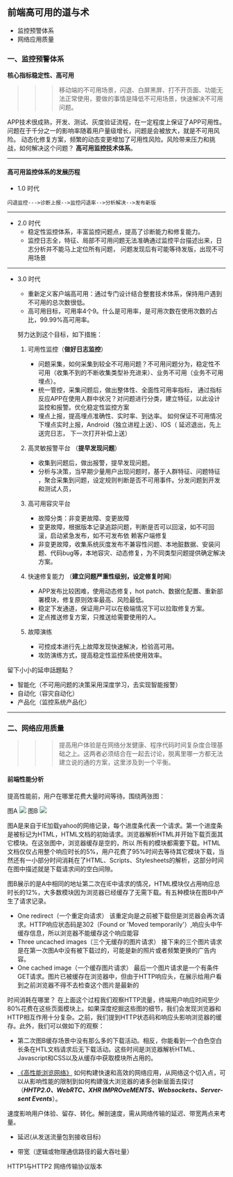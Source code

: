 
## 前端高可用的道与术

- 监控预警体系
- 网络应用质量

### 一、监控预警体系

**核心指标稳定性、高可用**

>>> 移动端的不可用场景，闪退、白屏黑屏、打不开页面、功能无法正常使用，要做的事情是降低不可用场景，快速解决不可用问题。

APP技术很成熟，开发、测试、灰度验证流程，在一定程度上保证了APP可用性。问题在于千分之一的影响率随着用户量级增长，问题是会被放大，就是不可用风险。
动态化修复方案，频繁的动态变更增加了可用性风险。风险带来压力和挑战，如何解决这个问题？ **高可用监控技术体系**。

---

#### 高可用监控体系的发展历程

+ 1.0 时代
          
 ```
 闪退监控--->诊断上报-->监控闪退率-->分析解决-->发布新版 
 ```
---          
+ 2.0 时代
   - 稳定性监控体系，丰富监控问题点，提高了诊断能力和修复能力。
   - 监控日志全，特征、局部不可用问题无法准确通过监控平台描述出来，日志分析并不能马上定位所有问题， 问题发现后有可能等待发版，出现不可用场景
---
+ 3.0 时代   
   - 重新定义客户端高可用：通过专门设计结合整套技术体系，保持用户遇到不可用的总次数很低。
   - 高可用目标，可用率4个9。什么是可用率，是可用次数在使用次数的占比，99.99%高可用率。
        
   努力达到这个目标，如下措施：
   1. 可用性监控（**做好日志监控**）
      - 问题采集，如何采集到较全不可用问题？不可用问题分为，稳定性不可用（收集不到的不断收集类型补充进来）、业务不可用（业务不可用埋点）。
      - 统一管控，采集问题后，做出整体性、全面性可用率指标， 通过指标反应APP在使用人群中状况？对问题进行分类，建立特征，以此设计监控和报警。优化稳定性监控方案
      - 埋点上报，提高埋点准确性、实时率、到达率。 如何保证不可用情况下埋点实时上报，Android（独立进程上送）、IOS（ 延迟退出，先上送完日志，
            下一次打开补偿上送）
              
    2. 高灵敏报警平台 （**提早发现问题**）
       - 收集到问题后，做出报警，提早发现问题。
       - 分析与决策，当早期少量用户出现问题时，基于人群特征、问题特征 ，聚合采集到问题，设定规则判断是否不可用事件。分发问题到开发和测试人员， 
            
    3. 高可用容灾平台
       - 故障分类：非变更故障、变更故障
       - 变更故障，根据版本记录追踪问题，判断是否可以回滚，如不可回滚，启动紧急发布，如不可发布依 赖客户端修复
       - 非变更故障，收集系统灰度发布不兼容性问题、本地脏数据、安装问题、代码bug等，本地容灾、动态修复，为不同类型问题提供确定解决方案。
           
    4. 快速修复能力 （**建立问题严重性级别，设定修复时间**）
       - APP发布比较困难，使用动态修复，hot patch、数据化配置、重新部署模块，修复原则效率最高、风险最低。
       - 稳定下发通道，保证用户可以在极端情况下可以拉取修复方案。
       - 定点推送修复方案，只推送给需要使用的人。
           
    5. 故障演练
       - 可控成本进行先上故障发现快速解决，检验高可用。
       - 攻防演练方式，提高稳定性监控系统使用效率。
           
 留下小小的延申話題點？
  - 智能化（不可用问题的决策采用深度学习，去实现智能报警）
  - 自动化（容灾自动化）
  - 产品化（监控系统产品化）

---

### 二、网络应用质量

>>> 提高用户体验是在网络分发健康、程序代码时间复杂度合理基础之上。这两者必须结合在一起去讨论，脱离里哪一方都无法建立说的通的方案，这里涉及到一个平衡。

#### 前端性能分析

提高性能前，用户在哪里花费大量时间等待。围绕两张图：

图A
<img src='https://learning.oreilly.com/library/view/high-performance-web/9780596529307/httpatomoreillycomsourceoreillyimages49263.png'>
图B
<img src='https://learning.oreilly.com/library/view/high-performance-web/9780596529307/httpatomoreillycomsourceoreillyimages49265.png'>

图A是来自于IE加载yahoo的网络记录，每个进度条代表一个请求。第一个进度条是被标记为HTML，HTML文档的初始请求。浏览器解析HTML并开始下载页面其它模块。在这张图中，浏览器缓存是空的，所以
所有的模块都需要下载。HTML文档仅仅占用整个响应时长的5%，用户花费了95%时间去等待其它模块下载，当然还有一小部分时间消耗在了HTML、Scripts、Stylesheets的解析，这部分时间在图中描述就是下载请求间的空白间隙。

图B展示的是A中相同的地址第二次在IE中请求的情况，HTML模块仅占用响应总时长的12%，大多数模块因为浏览器已经缓存了无需下载。有五种模块在图B中产生了请求记录。

- One redirect（一个重定向请求）
该重定向是之前被下载但是浏览器会再次请求。HTTP响应状态码是302（Found or 'Moved temporarily'）,响应头中午缓存信息，所以浏览器不能缓存这个响应能容
- Three uncached images（三个无缓存的图片请求）
接下来的三个图片请求是在第一次图A中没有被下载过的，可能是新的照片或者频繁更换的广告内容。
- One cached image（一个缓存图片请求）
最后一个图片请求是一个有条件GET请求。图片已被缓存在浏览器中，但由于HTTP响应头，在展示给用户看到之前浏览器不得不去检查这个图片是最新的


时间消耗在哪里？
在上面这个过程我们观察HTTP流量，终端用户响应时间至少80%花费在这些页面模块上。如果深度挖掘这些图的细节，我们会发现浏览器和HTTP相互作用十分复杂。之前，我们提到HTTP状态码和响应头影响浏览器的缓存。此外，我们可以做如下的观察：
- 第二次图B缓存场景中没有那么多的下载活动。相反，你能看到一个白色空白长条在HTL文档请求后无下载活动。这些时间是浏览器解析HTML、Javascript和CSS以及从缓存中获取模块所占用的。


- [《高性能浏览网络》](http://shop.oreilly.com/product/0636920028048.do)
如何构建快速和高效的网络应用，从网络这个切入点，可以从影响性能的限制到如何构建强大浏览器的诸多创新层面去探讨（***HHTP2.0、WebRTC、XHR IMPROveMENTS、Websockets、Server-sent Events***）。

速度影响用户体验、留存、转化。解剖速度，需从网络传输的延迟、带宽两点来考量。
   - 延迟(从发送流量包到接收目标)

          
   - 带宽（逻辑或物理通信路径的最大吞吐量）


HTTP1与HTTP2
网络传输协议版本


              
